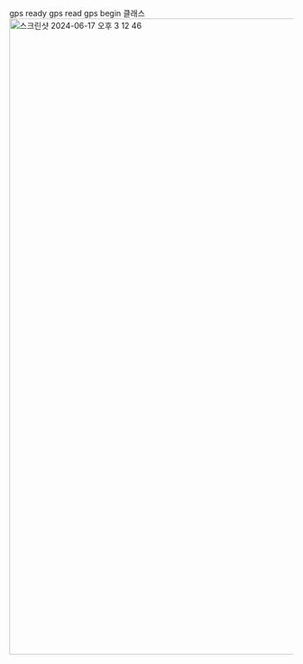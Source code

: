 gps ready
gps read
gps begin
클래스
<img width="1128" alt="스크린샷 2024-06-17 오후 3 12 46" src="https://github.com/anhyunjinn/2024_ALTIS_SW/assets/101470646/2683fdc2-a3eb-491b-892d-37ee9ab45693">
